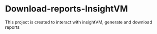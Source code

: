 # Download-reports-InsightVM
This project is created to interact with insightVM, generate and download reports 
